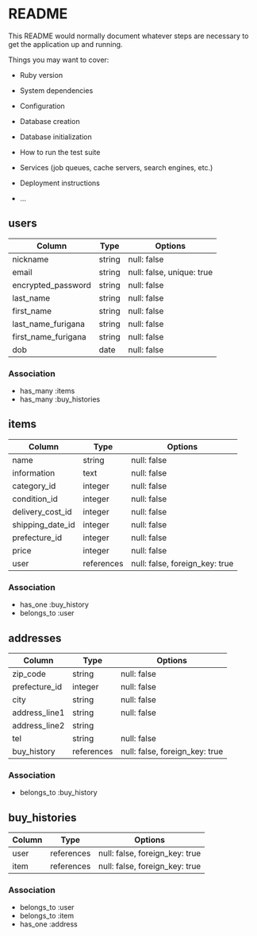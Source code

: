 # README

This README would normally document whatever steps are necessary to get the
application up and running.

Things you may want to cover:

* Ruby version

* System dependencies

* Configuration

* Database creation

* Database initialization

* How to run the test suite

* Services (job queues, cache servers, search engines, etc.)

* Deployment instructions

* ...

## users

| Column              | Type   | Options                   |
| ------------------- | ------ | ------------------------- |
| nickname            | string | null: false               |
| email               | string | null: false, unique: true |
| encrypted_password  | string | null: false               |
| last_name           | string | null: false               |
| first_name          | string | null: false               |
| last_name_furigana  | string | null: false               |
| first_name_furigana | string | null: false               |
| dob                 | date   | null: false               |



### Association
 - has_many :items
 - has_many :buy_histories


## items

| Column           | Type       | Options                        |
| ---------------- | ---------- | ------------------------------ |
| name             | string     | null: false                    |
| information      | text       | null: false                    |
| category_id      | integer    | null: false                    |
| condition_id     | integer    | null: false                    |
| delivery_cost_id | integer    | null: false                    |
| shipping_date_id | integer    | null: false                    |
| prefecture_id    | integer    | null: false                    |
| price            | integer    | null: false                    |
| user             | references | null: false, foreign_key: true |



### Association
 - has_one :buy_history
 - belongs_to :user


## addresses

| Column         | Type       | Options                        |
| -------------- | ---------- | ------------------------------ |
| zip_code       | string     | null: false                    |
| prefecture_id  | integer    | null: false                    |
| city           | string     | null: false                    |
| address_line1  | string     | null: false                    |
| address_line2  | string     |                                |
| tel            | string     | null: false                    |
| buy_history    | references | null: false, foreign_key: true |


### Association
 - belongs_to :buy_history




## buy_histories

| Column | Type       | Options                        |
| ------ | ---------- | ------------------------------ |
| user   | references | null: false, foreign_key: true |
| item   | references | null: false, foreign_key: true |


### Association
 - belongs_to :user
 - belongs_to :item
 - has_one :address